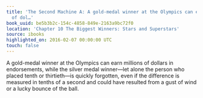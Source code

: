 ```yaml
---
title: 'The Second Machine A: A gold-medal winner at the Olympics can earn millions
  of dol…'
book_uuid: be5b3b2c-154c-4858-849e-2163a9bc72f0
location: 'Chapter 10 The Biggest Winners: Stars and Superstars'
source: ibooks
highlighted_on: 2016-02-07 00:00:00 UTC
touch: false
---
```


A gold-medal winner at the Olympics can earn millions of dollars in endorsements, while the silver medal winner—let alone the person who placed tenth or thirtieth—is quickly forgotten, even if the difference is measured in tenths of a second and could have resulted from a gust of wind or a lucky bounce of the ball.